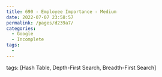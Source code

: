 ```yaml
---
title: 690 - Employee Importance - Medium
date: 2022-07-07 23:58:57
permalink: /pages/d239a7/
categories:
  - Google
  - Incomplete
tags:
  - 
---
```

tags: [Hash Table, Depth-First Search, Breadth-First Search]